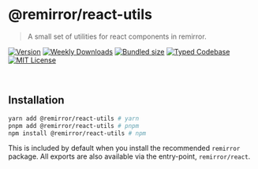 # @remirror/react-utils

> A small set of utilities for react components in remirror.

[![Version][version]][npm] [![Weekly Downloads][downloads-badge]][npm] [![Bundled size][size-badge]][size] [![Typed Codebase][typescript]](#) [![MIT License][license]](#)

[version]: https://flat.badgen.net/npm/v/@remirror/react-utils/next
[npm]: https://npmjs.com/package/@remirror/react-utils/v/next
[license]: https://flat.badgen.net/badge/license/MIT/purple
[size]: https://bundlephobia.com/result?p=@remirror/react-utils
[size-badge]: https://flat.badgen.net/bundlephobia/minzip/@remirror/react-utils
[typescript]: https://flat.badgen.net/badge/icon/TypeScript?icon=typescript&label
[downloads-badge]: https://badgen.net/npm/dw/@remirror/react-utils/red?icon=npm

<br />

## Installation

```bash
yarn add @remirror/react-utils # yarn
pnpm add @remirror/react-utils # pnpm
npm install @remirror/react-utils # npm
```

This is included by default when you install the recommended `remirror` package. All exports are also available via the entry-point, `remirror/react`.

<br />
